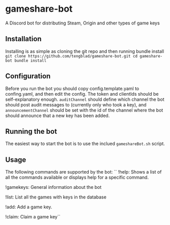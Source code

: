 # gameshare-bot
A Discord bot for distributing Steam, Origin and other types of game keys

## Installation
Installing is as simple as cloning the git repo and then running bundle install
``git clone https://github.com/tengblad/gameshare-bot.git
cd gameshare-bot
bundle install``

## Configuration
Before you run the bot you should copy config.template.yaml to confing.yaml, and then edit the config. The token and clientIds should be self-explanatory enough. ``auditChannel`` should define which channel the bot should post audit messages to (currently only who took a key), and ``announcementChannel`` should be set with the id of the channel where the bot should announce that a new key has been added.

## Running the bot
The easiest way to start the bot is to use the inclued ``gameshareBot.sh`` script.

## Usage
The following commands are supported by the bot:
``
!help: Shows a list of all the commands available or displays help for a specific command.

!gamekeys: General information about the bot

!list: List all the games with keys in the database

!add: Add a game key.

!claim: Claim a game key``

